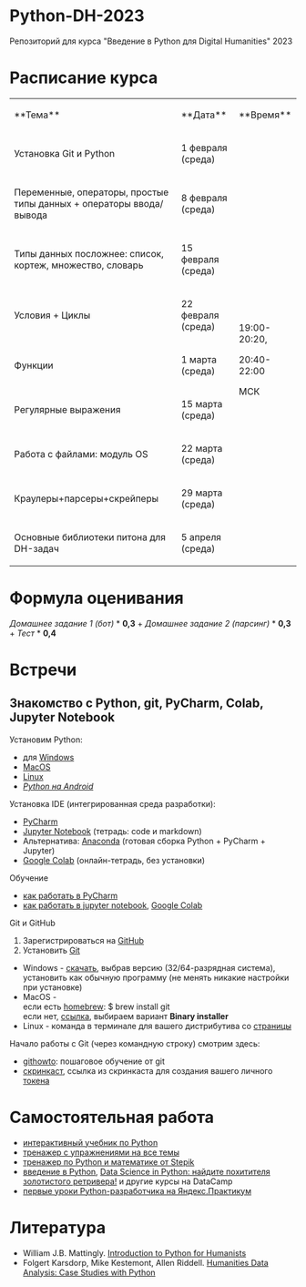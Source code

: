 # Python-DH-2023
Репозиторий для курса "Введение в Python для Digital Humanities" 2023

# Расписание курса
<table><tr><td><p>**Тема**</p>
</td><td><p>**Дата**</p>
</td><td><p>**Время**</p>
</td>
</tr><tr><td><p>Установка Git и Python</p>
</td><td><p>1 февраля (среда)</p>
</td><td rowspan="9"><br><br><br><p>19:00-20:20, 

20:40-22:00</p><p>МСК</p><br></td>
</tr><tr><td><p>Переменные, операторы, простые типы данных + операторы ввода/вывода</p>
</td><td><p>8 февраля (среда)</p>
</td>
</tr><tr><td><p>Типы данных посложнее: список, кортеж, множество, словарь</p>
</td><td><p>15 февраля (среда)</p>
</td>
</tr><tr><td><p>Условия + Циклы</p>
</td><td><p>22 февраля (среда)</p>
</td>
</tr><tr><td><p>Функции</p>
</td><td><p>1 марта (среда)</p>
</td>
</tr><tr><td><p>Регулярные выражения</p>
</td><td><p>15 марта (среда)</p>
</td>
</tr><tr><td><p>Работа с файлами: модуль OS</p>
</td><td><p>22 марта (среда)</p>
</td>
</tr><tr><td><p>Краулеры+парсеры+скрейперы</p>
</td><td><p>29 марта (среда)</p>
</td>
</tr><tr><td><p>Основные библиотеки питона для DH-задач</p>
</td><td><p>5 апреля (среда)</p>
</td>
</tr>
</table>

# Формула оценивания

*Домашнее задание 1 (бот)*  *  **0,3**  +  *Домашнее задание 2 (парсинг)*  *  **0,3**  +  *Тест*  *  **0,4**

# Встречи

## Знакомство с Python, git, PyCharm, Colab, Jupyter Notebook
Установим Python:

- для [Windows](https://www.python.org/downloads/windows/)
- [MacOS](https://www.python.org/downloads/macos/)
- [Linux](https://www.python.org/downloads/source/)
- *[Python на Android](https://pythonru.com/baza-znanij/python-na-android)*

Установка IDE (интегрированная среда разработки):
- [PyCharm](www.jetbrains.com/pycharm/download/)
- [Jupyter Notebook](https://jupyter.org/install) (тетрадь: code и markdown)
- Альтернатива: [Anaconda](https://www.anaconda.com/products/distribution) (готовая сборка Python + PyCharm + Jupyter)
- [Google Colab](https://colab.research.google.com) (онлайн-тетрадь, без установки)

Обучение
- [как работать в PyCharm](https://py-charm.blogspot.com/2017/09/blog-post.html)
- [как работать в jupyter notebook](https://devpractice.ru/python-lesson-6-work-in-jupyter-notebook/), [Google Colab](https://towardsdatascience.com/getting-started-with-google-colab-f2fff97f594c)

Git и GitHub
1. Зарегистрироваться на [GitHub](https://github.com)
2. Установить [Git](https://git-scm.com/downloads)

- Windows - [скачать](https://git-scm.com/download/win), выбрав версию (32/64-разрядная система), установить как обычную программу (не менять никакие настройки при установке)  
- MacOS -  
если есть [homebrew](https://brew.sh): $ brew install git  
если нет, [ссылка](https://git-scm.com/download/mac), выбираем вариант **Binary installer**  
- Linux - команда в терминале для вашего дистрибутива со [страницы](https://git-scm.com/download/linux)  

Начало работы с Git (через командную строку) смотрим здесь:
- [githowto](https://githowto.com/ru): пошаговое обучение от git
- [скринкаст](https://youtu.be/piq5dSX7hL0), ссылка из скринкаста для создания вашего личного [токена](https://github.com/settings/tokens/new)

# Самостоятельная работа
- [интерактивный учебник по Python](https://snakify.org/ru)
- [тренажер с упражнениями на все темы](https://www.w3resource.com/python-exercises/)
- [тренажер по Python и математике от Stepik](https://stepik.org/course/3356/promo#toc)
- [введение в Python](https://app.datacamp.com/learn/courses/intro-to-python-for-data-science), [Data Science in Python: найдите похитителя золотистого ретривера!](https://app.datacamp.com/learn/courses/introduction-to-data-science-in-python) и другие курсы на DataCamp
- [первые уроки Python-разработчика на Яндекс.Практикум](https://practicum.yandex.ru/profile/backend-developer/)

# Литература
- William J.B. Mattingly. [Introduction to Python for Humanists](http://python-textbook.pythonhumanities.com/intro.html)
- Folgert Karsdorp, Mike Kestemont, Allen Riddell. [Humanities Data Analysis: Case Studies with Python](https://www.humanitiesdataanalysis.org/index.html)
